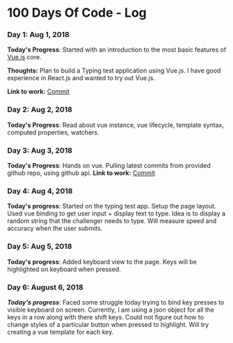 # 100 Days Of Code - Log

### Day 1: Aug 1, 2018

**Today's Progress**: Started with an introduction to the most basic features of [Vue.js](https://vuejs.org/v2/guide/) core.

**Thoughts:** Plan to build a Typing test application using Vue.js. I have good experience in React.js and wanted to try out Vue.js.

**Link to work:** [Commit](https://github.com/pixarbasim/100-days-of-code/commit/05ad9a0487aa7dbbeefedaf3f0c55ceded684c37)

### Day 2: Aug 2, 2018

**Today's Progress**: Read about vue instance, vue lifecycle, template syntax, computed properties, watchers.

### Day 3: Aug 3, 2018
**Today's Progress**: Hands on vue. Pulling latest commits from provided github repo, using github api. 
**Link to work:** [Commit](https://github.com/pixarbasim/100-days-of-code/commit/649860c02c4770a902f7925eef45e5b339dbcf61)

### Day 4: Aug 4, 2018
**Today's progress**: Started on the typing test app. Setup the page layout. Used vue binding to get user input + display text to type. Idea is to display a random string that the challenger needs to type. Will measure speed and accuracy when the user submits.

### Day 5: Aug 5, 2018
**Today's progress**: Added keyboard view to the page. Keys will be highlighted on keyboard when pressed.

### Day 6: August 6, 2018
***Today's progress***: Faced some struggle today trying to bind key presses to visible keyboard on screen. Currently, I am using a json object for all the keys in a row along with there shift keys. Could not figure out how to change styles of a particular button when pressed to highlight. Will try creating a vue template for each key.
